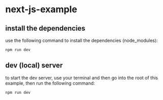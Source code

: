 # next-js-example

## install the dependencies

use the following command to install the dependencies (node_modules):

`npm run dev`

## dev (local) server

to start the dev server, use your terminal and then go into the root of this example, then run the following command:

`npm run dev`
